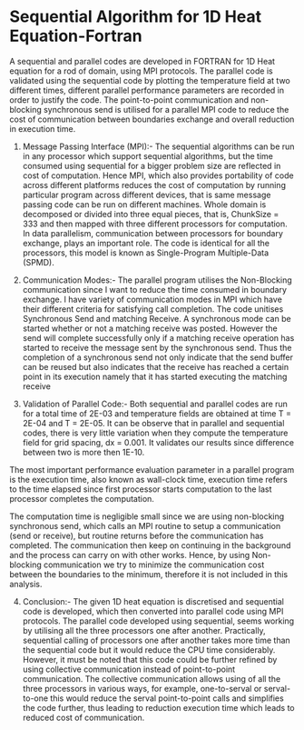 # Sequential Algorithm for 1D Heat Equation-Fortran
A sequential and parallel codes are developed in FORTRAN for 1D Heat equation for a rod of domain, using MPI protocols. The parallel code is validated using the sequential code by plotting the temperature field at two different times, different parallel performance parameters are recorded in order to justify the code. The point-to-point communication and non-blocking synchronous send is utilised for a parallel MPI code to reduce the cost of communication between boundaries exchange and overall reduction in execution time.

1. Message Passing Interface (MPI):- The sequential algorithms can be run in any processor which support sequential algorithms, but the time consumed using sequential for a bigger problem size are reflected in cost of computation. Hence MPI, which also provides portability of code across different platforms reduces the cost of computation by running particular program across different devices, that is same message passing code can be run on different machines.
Whole domain is decomposed or divided into three equal pieces, that is, ChunkSize = 333 and then mapped with three different processors for computation. In data parallelism, communication between processors for boundary exchange, plays an important role. The code is identical for all the processors, this model is known as Single-Program Multiple-Data (SPMD).

2. Communication Modes:- The parallel program utilises the Non-Blocking communication since I want to reduce the time consumed in boundary exchange. I have variety of communication modes in MPI which have their different criteria for satisfying call completion. The code unitises Synchronous Send and matching Receive. A synchronous mode can be started whether or not a matching receive was posted. However the send will complete successfully only if a matching receive operation has started to receive the message sent by the synchronous send. Thus the completion of a synchronous send not only indicate that the send buffer can be reused but also indicates that the receive has reached a certain point in its execution namely that it has started executing the matching receive

3. Validation of Parallel Code:- Both sequential and parallel codes are run for a total time of 2E-03 and temperature fields are obtained at time T = 2E-04 and T = 2E-05. It can be observe that in parallel and sequential codes, there is very little variation when they compute the temperature field for grid spacing, dx = 0.001. It validates our results since difference between two is more then 1E-10.

  The most important performance evaluation parameter in a parallel program is the execution time, also known as wall-clock time, execution time refers to the time elapsed since first processor starts computation to the last processor completes the computation.

  The computation time is negligible small since we are using non-blocking synchronous send, which calls an MPI routine to setup a communication (send or receive), but routine returns before the communication has completed. The communication then keep on continuing in the background and the process can carry on with other works. Hence, by using Non-blocking communication we try to minimize the communication cost between the boundaries to the minimum, therefore it is not included in this analysis.

4. Conclusion:- The given 1D heat equation is discretised and sequential code is developed, which then converted into parallel code using MPI protocols. The parallel code developed using sequential, seems working by utilising all the three processors one after another. Practically, sequential calling of processors one after another takes more time than the sequential code but it would reduce the CPU time considerably. However, it must be noted that this code could be further refined by using collective communication instead of point-to-point communication. The collective communication allows using of all the three processors in various ways, for example, one-to-serval or serval-to-one this would reduce the serval point-to-point calls and simplifies the code further, thus leading to reduction execution time which leads to reduced cost of communication.
